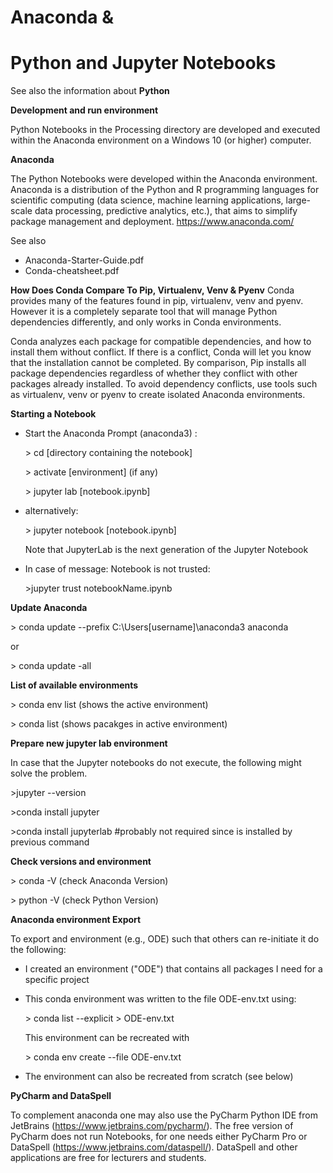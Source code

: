 # Anaconda & 

# Python and Jupyter Notebooks



See also the information about **Python**   



**Development and run environment**

Python Notebooks in the Processing directory are developed and executed within the Anaconda environment on a Windows 10 (or higher) computer.   



**Anaconda**

The Python Notebooks were developed within the Anaconda environment. Anaconda is a distribution of the Python and R programming languages for scientific computing (data science, machine learning applications, large-scale data processing, predictive analytics, etc.), that aims to simplify package management and deployment.  https://www.anaconda.com/

See also

* Anaconda-Starter-Guide.pdf
* Conda-cheatsheet.pdf



**How Does Conda Compare To Pip, Virtualenv, Venv & Pyenv**
Conda provides many of the features found in pip, virtualenv, venv and pyenv. However it is a completely separate tool that will manage Python dependencies differently, and only works in Conda environments.

Conda analyzes each package for compatible dependencies, and how to install them without conflict. If there is a conflict, Conda will let you know that the installation cannot be completed. By comparison, Pip installs all package dependencies regardless of whether they conflict with other packages already installed. To avoid dependency conflicts, use tools such as virtualenv, venv or pyenv to create isolated Anaconda environments.



**Starting a Notebook**

* Start the Anaconda Prompt (anaconda3) :

  \> cd [directory containing the notebook]

  \> activate [environment]   (if any) 
  
  \> jupyter lab [notebook.ipynb]
  
  
  
* alternatively:  

  \> jupyter notebook [notebook.ipynb] 

  Note that JupyterLab is the next generation of the Jupyter Notebook

  

* In case of message: Notebook is not trusted: 

  \>jupyter trust notebookName.ipynb

  



**Update Anaconda**

\> conda update --prefix C:\Users\[username]\anaconda3 anaconda

or

\> conda update -all



**List of available environments**

\> conda env list  (shows the active environment)

\> conda list (shows pacakges in active environment)



**Prepare new jupyter lab environment**

In case that the Jupyter notebooks do not execute, the following might solve the problem. 

 \>jupyter --version

\>conda install jupyter

\>conda install jupyterlab  #probably not required since is installed by previous command

 

**Check versions and environment**

\> conda -V  (check Anaconda Version)

\> python -V (check Python Version)



**Anaconda environment Export**

To export and environment (e.g., ODE) such that others can re-initiate it do the following:

* I created an environment ("ODE") that contains all packages I need for a specific project

* This conda environment was written to the file ODE-env.txt using:

  \> conda list --explicit > ODE-env.txt  

  This environment can be recreated with

  \> conda env create --file ODE-env.txt

* The environment can also be recreated from scratch (see below)

  

 **PyCharm and DataSpell**

To complement anaconda one may also use the PyCharm Python IDE from JetBrains (https://www.jetbrains.com/pycharm/). The free version of PyCharm does not run Notebooks, for one needs either PyCharm Pro or DataSpell (https://www.jetbrains.com/dataspell/). DataSpell and other applications are free for lecturers and students.





